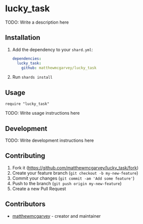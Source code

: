 # lucky_task

TODO: Write a description here

## Installation

1. Add the dependency to your `shard.yml`:

   ```yaml
   dependencies:
     lucky_task:
       github: matthewmcgarvey/lucky_task
   ```

2. Run `shards install`

## Usage

```crystal
require "lucky_task"
```

TODO: Write usage instructions here

## Development

TODO: Write development instructions here

## Contributing

1. Fork it (<https://github.com/matthewmcgarvey/lucky_task/fork>)
2. Create your feature branch (`git checkout -b my-new-feature`)
3. Commit your changes (`git commit -am 'Add some feature'`)
4. Push to the branch (`git push origin my-new-feature`)
5. Create a new Pull Request

## Contributors

- [matthewmcgarvey](https://github.com/matthewmcgarvey) - creator and maintainer
